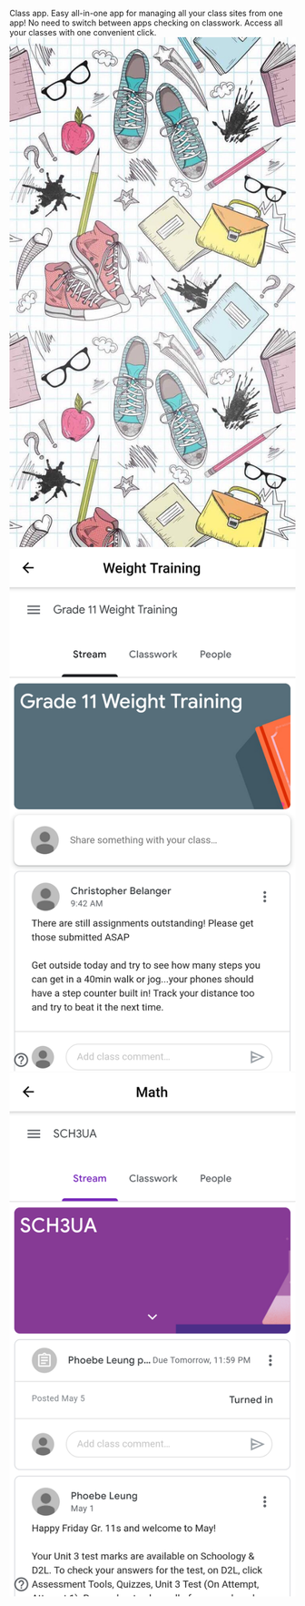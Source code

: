 Class app.
Easy all-in-one app for managing all your class sites from one app! No need to switch between apps checking on classwork. Access all your classes with one convenient click.
![](images/background.jpg)
![](images/Screenshot_1588909255%20(2).png)
![](images/Screenshot_1588909278%20(2).png)
